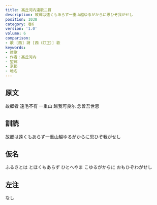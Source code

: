```yaml
---
title: 高丘河内連歌二首
description: 故郷は遠くもあらず一重山越ゆるがからに思ひぞ我がせし
position: 1038
category: 巻6
version: '1.0'
volume: 6
comparison:
- 歌 [西] 謌 [西（訂正）] 歌
keywords:
- 雑歌
- 作者：高丘河内
- 望郷
- 京都
- 地名
---
```


## 原文

故郷者 遠毛不有 一重山 越我可良尓 念曽吾世思

## 訓読

故郷は遠くもあらず一重山越ゆるがからに思ひぞ我がせし

## 仮名

ふるさとは とほくもあらず ひとへやま こゆるがからに おもひぞわがせし

## 左注

なし
